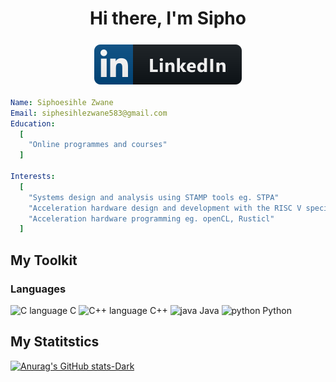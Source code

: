 <!--The header to my github readme-->
<div align="center">
   <h1>Hi there, I'm Sipho</h1>
</div>

<!--My various links-->
<div align="center">
   <a href="https://za.linkedin.com/in/siphoesihle-zwane-872b481ab">
    <img src="https://raw.githubusercontent.com/8bithemant/8bithemant/master/svg/social/linkedin.svg" alt="linkedin" style="vertical-align:top; margin:6px 4px">
  </a>
</div>

<!--Some notable info about myself-->
```yaml
Name: Siphoesihle Zwane
Email: siphesihlezwane583@gmail.com
Education:
  [
    "Online programmes and courses"
  ]

Interests:
  [
    "Systems design and analysis using STAMP tools eg. STPA"
    "Acceleration hardware design and development with the RISC V specification"
    "Acceleration hardware programming eg. openCL, Rusticl"
  ]
```

<div>
<h2>My Toolkit</h2>
<h3>Languages</h3>
<p align="left">
   <a>
      <img src="https://raw.githubusercontent.com/bablubambal/All_logo_and_pictures/1ac69ce5fbc389725f16f989fa53c62d6e1b4883/programming%20languages/c.svg" alt="C language" height="50" width="50" /> C
   </a>
   <a>
      <img src="https://raw.githubusercontent.com/bablubambal/All_logo_and_pictures/1ac69ce5fbc389725f16f989fa53c62d6e1b4883/programming%20languages/c%2B%2B.svg" alt="C++ language" height="50" width="50" /> C++
   </a>
   <a>
      <img src="https://raw.githubusercontent.com/bablubambal/All_logo_and_pictures/1ac69ce5fbc389725f16f989fa53c62d6e1b4883/programming%20languages/java.svg" alt="java" height="50" width="50" /> Java  
   </a>
   <a>
      <img src="https://raw.githubusercontent.com/bablubambal/All_logo_and_pictures/1ac69ce5fbc389725f16f989fa53c62d6e1b4883/programming%20languages/python.svg" alt="python" height="50" width="50" /> Python
   </a>
</p>


<h2>My Statitstics</h2>

[![Anurag's GitHub stats-Dark](https://github-readme-stats.vercel.app/api?username=sipho-mz&show_icons=true&theme=dark#gh-dark-mode-only)](https://github.com/anuraghazra/github-readme-stats#gh-dark-mode-only)

